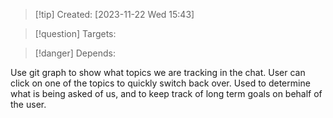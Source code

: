 
>[!tip] Created: [2023-11-22 Wed 15:43]

>[!question] Targets: 

>[!danger] Depends: 

Use git graph to show what topics we are tracking in the chat.
User can click on one of the topics to quickly switch back over.
Used to determine what is being asked of us, and to keep track of long term goals on behalf of the user.